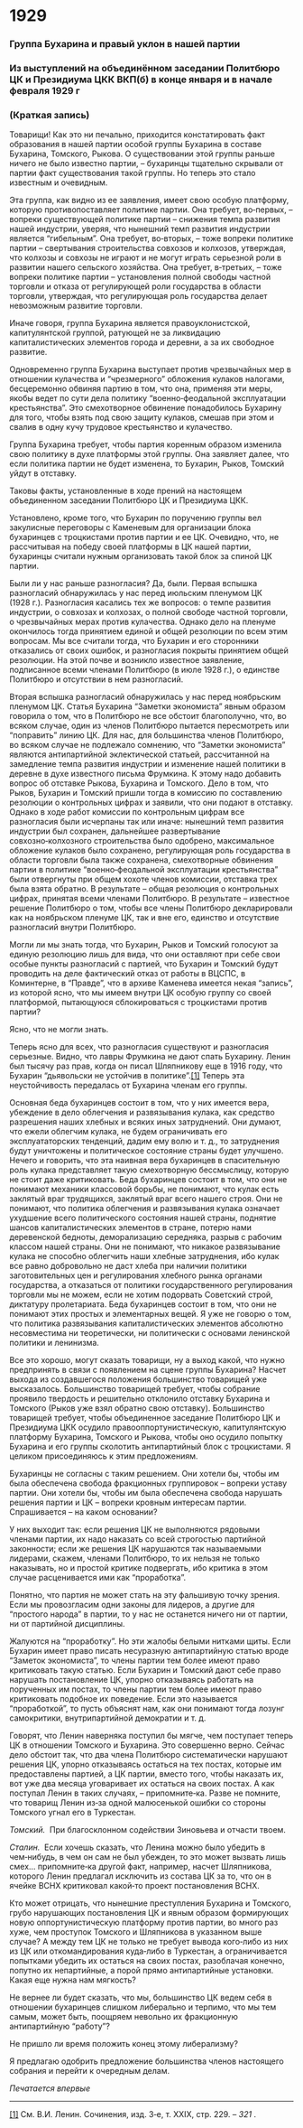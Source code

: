 # 1929
### Группа Бухарина и правый уклон в нашей партии
### Из выступлений на объединённом заседании Политбюро ЦК и Президиума ЦКК ВКП(б) в конце января и в начале февраля 1929 г
### (Краткая запись)

Товарищи! Как это ни печально, приходится констатировать факт образования в нашей партии особой группы Бухарина в составе Бухарина, Томского, Рыкова. О существовании этой группы раньше ничего не было известно партии, – бухаринцы тщательно скрывали от партии факт существования такой группы. Но теперь это стало известным и очевидным.

Эта группа, как видно из ее заявления, имеет свою особую платформу, которую противопоставляет политике партии. Она требует, во‑первых, – вопреки существующей политике партии – снижения темпа развития нашей индустрии, уверяя, что нынешний темп развития индустрии является “гибельным”. Она требует, во‑вторых, – тоже вопреки политике партии – свертывания строительства совхозов и колхозов, утверждая, что колхозы и совхозы не играют и не могут играть серьезной роли в развитии нашего сельского хозяйства. Она требует, в‑третьих, – тоже вопреки политике партии – установления полной свободы частной торговли и отказа от регулирующей роли государства в области торговли, утверждая, что регулирующая роль государства делает невозможным развитие торговли.

Иначе говоря, группа Бухарина является правоуклонистской, капитулянтской группой, ратующей не за ликвидацию капиталистических элементов города и деревни, а за их свободное развитие.

Одновременно группа Бухарина выступает против чрезвычайных мер в отношении кулачества и “чрезмерного” обложения кулаков налогами, бесцеремонно обвиняя партию в том, что она, применяя эти меры, якобы ведет по сути дела политику “военно‑феодальной эксплуатации крестьянства”. Это смехотворное обвинение понадобилось Бухарину для того, чтобы взять под свою защиту кулаков, смешав при этом и свалив в одну кучу трудовое крестьянство и кулачество.

Группа Бухарина требует, чтобы партия коренным образом изменила свою политику в духе платформы этой группы. Она заявляет далее, что если политика партии не будет изменена, то Бухарин, Рыков, Томский уйдут в отставку.

Таковы факты, установленные в ходе прений на настоящем объединенном заседании Политбюро ЦК и Президиума ЦКК.

Установлено, кроме того, что Бухарин по поручению группы вел закулисные переговоры с Каменевым для организации блока бухаринцев с троцкистами против партии и ее ЦК. Очевидно, что, не рассчитывая на победу своей платформы в ЦК нашей партии, бухаринцы считали нужным организовать такой блок за спиной ЦК партии.

Были ли у нас раньше разногласия? Да, были. Первая вспышка разногласий обнаружилась у нас перед июльским пленумом ЦК (1928 г.). Разногласия касались тех же вопросов: о темпе развития индустрии, о совхозах и колхозах, о полной свободе частной торговли, о чрезвычайных мерах против кулачества. Однако дело на пленуме окончилось тогда принятием единой и общей резолюции по всем этим вопросам. Мы все считали тогда, что Бухарин и его сторонники отказались от своих ошибок, и разногласия покрыты принятием общей резолюции. На этой почве и возникло известное заявление, подписанное всеми членами Политбюро (в июле 1928 г.), о единстве Политбюро и отсутствии в нем разногласий.

Вторая вспышка разногласий обнаружилась у нас перед ноябрьским пленумом ЦК. Статья Бухарина “Заметки экономиста” явным образом говорила о том, что в Политбюро не все обстоит благополучно, что, во всяком случае, один из членов Политбюро пытается пересмотреть или “поправить” линию ЦК. Для нас, для большинства членов Политбюро, во всяком случае не подлежало сомнению, что “Заметки экономиста” являются антипартийной эклектической статьей, рассчитанной на замедление темпа развития индустрии и изменение нашей политики в деревне в духе известного письма Фрумкина. К этому надо добавить вопрос об отставке Рыкова, Бухарина и Томского. Дело в том, что Рыков, Бухарин и Томский пришли тогда в комиссию по составлению резолюции о контрольных цифрах и заявили, что они подают в отставку. Однако в ходе работ комиссии по контрольным цифрам все разногласия были исчерпаны так или иначе: нынешний темп развития индустрии был сохранен, дальнейшее развертывание совхозно‑колхозного строительства было одобрено, максимальное обложение кулаков было сохранено, регулирующая роль государства в области торговли была также сохранена, смехотворные обвинения партии в политике “военно‑феодальной эксплуатации крестьянства” были отвергнуты при общем хохоте членов комиссии, отставка трех была взята обратно. В результате – общая резолюция о контрольных цифрах, принятая всеми членами Политбюро. В результате – известное решение Политбюро о том, чтобы все члены Политбюро декларировали как на ноябрьском пленуме ЦК, так и вне его, единство и отсутствие разногласий внутри Политбюро.

Могли ли мы знать тогда, что Бухарин, Рыков и Томский голосуют за единую резолюцию лишь для вида, что они оставляют при себе свои особые пункты разногласий с партией, что Бухарин и Томский будут проводить на деле фактический отказ от работы в ВЦСПС, в Коминтерне, в “Правде”, что в архиве Каменева имеется некая “запись”, из которой ясно, что мы имеем внутри ЦК особую группу со своей платформой, пытающуюся сблокироваться с троцкистами против партии?

Ясно, что не могли знать.

Теперь ясно для всех, что разногласия существуют и разногласия серьезные. Видно, что лавры Фрумкина не дают спать Бухарину. Ленин был тысячу раз прав, когда он писал Шляпникову еще в 1916 году, что Бухарин “дьявольски не устойчив в политике”.[[1]](#_ftn1) Теперь эта неустойчивость передалась от Бухарина членам его группы.

Основная беда бухаринцев состоит в том, что у них имеется вера, убеждение в дело облегчения и развязывания кулака, как средство разрешения наших хлебных и всяких иных затруднений. Они думают, что ежели облегчим кулака, не будем ограничивать его эксплуататорских тенденций, дадим ему волю и т. д., то затруднения будут уничтожены и политическое состояние страны будет улучшено. Нечего и говорить, что эта наивная вера бухаринцев в спасительную роль кулака представляет такую смехотворную бессмыслицу, которую не стоит даже критиковать. Беда бухаринцев состоит в том, что они не понимают механики классовой борьбы, не понимают, что кулак есть заклятый враг трудящихся, заклятый враг всего нашего строя. Они не понимают, что политика облегчения и развязывания кулака означает ухудшение всего политического состояния нашей страны, поднятие шансов капиталистических элементов в стране, потерю нами деревенской бедноты, деморализацию середняка, разрыв с рабочим классом нашей страны. Они не понимают, что никакое развязывание кулака не способно облегчить наши хлебные затруднения, ибо кулак все равно добровольно не даст хлеба при наличии политики заготовительных цен и регулирования хлебного рынка органами государства, а отказаться от политики государственного регулирования торговли мы не можем, если не хотим подорвать Советский строй, диктатуру пролетариата. Беда бухаринцев состоит в том, что они не понимают этих простых и элементарных вещей. Я уже не говорю о том, что политика развязывания капиталистических элементов абсолютно несовместима ни теоретически, ни политически с основами ленинской политики и ленинизма.

Все это хорошо, могут сказать товарищи, ну а выход какой, что нужно предпринять в связи с появлением на сцене группы Бухарина? Насчет выхода из создавшегося положения большинство товарищей уже высказалось. Большинство товарищей требует, чтобы собрание проявило твердость и решительно отклонило отставку Бухарина и Томского (Рыков уже взял обратно свою отставку). Большинство товарищей требует, чтобы объединенное заседание Политбюро ЦК и Президиума ЦКК осудило правооппортунистическую, капитулянтскую платформу Бухарина, Томского и Рыкова, чтобы оно осудило попытку Бухарина и его группы сколотить антипартийный блок с троцкистами. Я целиком присоединяюсь к этим предложениям.

Бухаринцы не согласны с таким решением. Они хотели бы, чтобы им была обеспечена свобода фракционных группировок – вопреки уставу партии. Они хотели бы, чтобы им была обеспечена свобода нарушать решения партии и ЦК – вопреки кровным интересам партии. Спрашивается – на каком основании?

У них выходит так: если решения ЦК не выполняются рядовыми членами партии, их надо наказать со всей строгостью партийной законности; если же решения ЦК нарушаются так называемыми лидерами, скажем, членами Политбюро, то их нельзя не только наказывать, но и простой критике подвергать, ибо критика в этом случае расценивается ими как “проработка”.

Понятно, что партия не может стать на эту фальшивую точку зрения. Если мы провозгласим одни законы для лидеров, а другие для “простого народа” в партии, то у нас не останется ничего ни от партии, ни от партийной дисциплины.

Жалуются на “проработку”. Но эти жалобы белыми нитками щиты. Если Бухарин имеет право писать несуразную антипартийную статью вроде “Заметок экономиста”, то члены партии тем более имеют право критиковать такую статью. Если Бухарин и Томский дают себе право нарушать постановление ЦК, упорно отказываясь работать на порученных им постах, то члены партии тем более имеют право критиковать подобное их поведение. Если это называется “проработкой”, то пусть объяснят нам, как они понимают тогда лозунг самокритики, внутрипартийной демократии и т. д.

Говорят, что Ленин наверняка поступил бы мягче, чем поступает теперь ЦК в отношении Томского и Бухарина. Это совершенно верно. Сейчас дело обстоит так, что два члена Политбюро систематически нарушают решения ЦК, упорно отказываясь остаться на тех постах, которые им предоставлены партией, а ЦК партии, вместо того, чтобы наказать их, вот уже два месяца уговаривает их остаться на своих постах. А как поступал Ленин в таких случаях, – припомните‑ка. Разве не помните, что товарищ Ленин из‑за одной малюсенькой ошибки со стороны Томского угнал его в Туркестан.

_Томский._  При благосклонном содействии Зиновьева и отчасти твоем.

_Сталин._  Если хочешь сказать, что Ленина можно было убедить в чем‑нибудь, в чем он сам не был убежден, то это может вызвать лишь смех… припомните‑ка другой факт, например, насчет Шляпникова, которого Ленин предлагал исключить из состава ЦК за то, что он в ячейке ВСНХ критиковал какой‑то проект постановления ВСНХ.

Кто может отрицать, что нынешние преступления Бухарина и Томского, грубо нарушающих постановления ЦК и явным образом формирующих новую оппортунистическую платформу против партии, во много раз хуже, чем проступок Томского и Шляпникова в указанном выше случае? А между тем ЦК не только не требует вывода кого‑либо из них из ЦК или откомандирования куда‑либо в Туркестан, а ограничивается попытками убедить их остаться на своих постах, разоблачая конечно, попутно их непартийные, а порой прямо антипартийные установки. Какая еще нужна нам мягкость?

Не вернее ли будет сказать, что мы, большинство ЦК ведем себя в отношении бухаринцев слишком либерально и терпимо, что мы тем самым, может быть, поощряем невольно их фракционную антипартийную “работу”?

Не пришло ли время положить конец этому либерализму?

Я предлагаю одобрить предложение большинства членов настоящего собрания и перейти к очередным делам.

_Печатается впервые_

  

---

[[1]](#_ftnref1) См. В.И. Ленин. Сочинения, изд. 3‑е, т. ХХIХ, стр. 229. – _321_ .